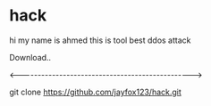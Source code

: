 # hack
hi my name is ahmed 
this is tool best ddos attack

Download..

<------------------------------------------------>


git clone https://github.com/jayfox123/hack.git
